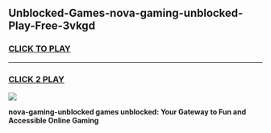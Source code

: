 
## Unblocked-Games-nova-gaming-unblocked-Play-Free-3vkgd
<h3>
<a href="https://premium76.site?title=nova-gaming-unblocked&ref=18A1">CLICK TO PLAY</a></h3>
<hr>

<h3>
<a href="https://premium76.site?title=nova-gaming-unblocked&ref=18A1">CLICK 2 PLAY</a>
  
</h3>

<a href="https://premium76.site?title=nova-gaming-unblocked&ref=18A1"><img src="https://clearcache.store/games.png"></a>


**nova-gaming-unblocked games unblocked: Your Gateway to Fun and Accessible Online Gaming**
